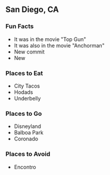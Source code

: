 ## San Diego, CA

### Fun Facts
- It was in the movie "Top Gun"
- It was also in the movie "Anchorman"
- New commit
- New

### Places to Eat
- City Tacos
- Hodads
- Underbelly

### Places to Go
- Disneyland
- Balboa Park
- Coronado

### Places to Avoid
 - Encontro
